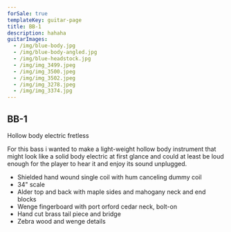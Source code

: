 ```yaml
---
forSale: true
templateKey: guitar-page
title: BB-1
description: hahaha
guitarImages:
  - /img/blue-body.jpg
  - /img/blue-body-angled.jpg
  - /img/blue-headstock.jpg
  - /img/img_3499.jpeg
  - /img/img_3500.jpeg
  - /img/img_3502.jpeg
  - /img/img_3278.jpeg
  - /img/img_3374.jpg
---
```


## BB-1

Hollow body electric fretless

For this bass i wanted to make a light-weight hollow body instrument that might look like a solid body electric at first glance and could at least be loud enough for the player to hear it and enjoy its sound unplugged.

- Shielded hand wound single coil with hum canceling dummy coil
- 34" scale
- Alder top and back with maple sides and mahogany neck and end blocks
- Wenge fingerboard with port orford cedar neck, bolt-on
- Hand cut brass tail piece and bridge
- Zebra wood and wenge details
